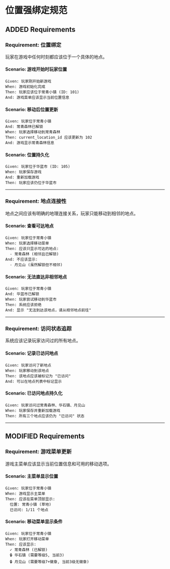 # 位置强绑定规范

## ADDED Requirements

### Requirement: 位置绑定
玩家在游戏中任何时刻都应该位于一个具体的地点。

#### Scenario: 游戏开始时玩家位置
```
Given: 玩家刚开始新游戏
When: 游戏初始化完成
Then: 玩家应该位于常青小镇 (ID: 101)
And: 游戏菜单应该显示当前位置信息
```

#### Scenario: 移动后位置更新
```
Given: 玩家位于常青小镇
And: 常青森林已解锁
When: 玩家选择移动到常青森林
Then: current_location_id 应该更新为 102
And: 游戏显示常青森林信息
```

#### Scenario: 位置持久化
```
Given: 玩家位于华蓝市 (ID: 105)
When: 玩家保存游戏
And: 重新加载游戏
Then: 玩家应该仍位于华蓝市
```

---

### Requirement: 地点连接性
地点之间应该有明确的地理连接关系，玩家只能移动到相邻的地点。

#### Scenario: 查看可达地点
```
Given: 玩家位于常青小镇
When: 玩家选择移动菜单
Then: 应该只显示可达的地点:
  - 常青森林 (相邻且已解锁)
And: 不应该显示:
  - 月见山 (虽然解锁但不相邻)
```

#### Scenario: 无法直达非相邻地点
```
Given: 玩家位于常青小镇
And: 华蓝市已解锁
When: 玩家尝试移动到华蓝市
Then: 系统应该拒绝
And: 显示 "无法到达该地点，请从相邻地点前往"
```

---

### Requirement: 访问状态追踪
系统应该记录玩家访问过的所有地点。

#### Scenario: 记录已访问地点
```
Given: 玩家访问了新地点
When: 玩家移动到该地点
Then: 该地点应该被标记为 "已访问"
And: 可以在地点列表中标记显示
```

#### Scenario: 已访问地点持久化
```
Given: 玩家访问过常青森林、华石镇、月见山
When: 玩家保存并重新加载游戏
Then: 所有三个地点应该仍为 "已访问" 状态
```

---

## MODIFIED Requirements

### Requirement: 游戏菜单更新
游戏主菜单应该显示当前位置信息和可用的移动选项。

#### Scenario: 主菜单显示位置
```
Given: 玩家位于常青小镇
When: 游戏显示主菜单
Then: 应该在菜单顶部显示:
  位置: 常青小镇 (草地)
  已访问: 1/11 个地点
```

#### Scenario: 移动菜单显示条件
```
Given: 玩家位于常青小镇
When: 玩家打开移动菜单
Then: 应该显示:
  ✓ 常青森林 (已解锁)
  🔒 华石镇 (需要等级5, 当前3)
  🔒 月见山 (需要等级7+徽章, 当前3级无徽章)
```

